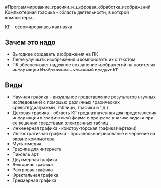 #Программирование_графики_и_цифровая_обработка_изображений 
Компьютерная графика - область деятельности, в которой компьютеры...

КГ - сформировалась как наука

## Зачем это надо
- Выгоднее создавать изображения на ПК
- Легче улучшать изображения и компоновать их с текстом
- ПК обеспечивает надежное сохранение изображений на носителях информации
Изображение - конечный продукт КГ
## Виды
- Научная графика - визуальное представление результатов научных исследований с помощью различных графических средств(диаграммы, таблицы, графики и т.д.)
- Деловая графика - область КГ предназначенная для представления информации в графической форме в процессе анализа задачи при ее решении средствами электронных таблиц
- Инженерная графика - конструкторская графика(чертежи)
- Иллюстративная графика - произвольное рисование и черчение на экране компьютера
- Мультимедиа
- Графика для интернета
- Пиксель арт
- Двухмерная графика
- Векторная графика
- Растровая графика
- Фрактальная графика
- Трехмерная графика